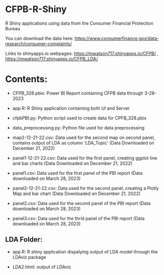 # CFPB-R-Shiny
R Shiny applications using data from the Consumer Financial Protection Bureau 

You can download the data here: https://www.consumerfinance.gov/data-research/consumer-complaints/

Links to shinyapps.io webpages: https://mwatson717.shinyapps.io/CFPB/ ,
                                https://mwatson717.shinyapps.io/CFPB_LDA/

# Contents:

* CFPB_328.pbix: Power BI Report containing CFPB data through 3-28-2023

* app.R: R Shiny application containing both UI and Server

* cfpbPBI.py: Python script used to create data for CPFB_328.pbix

* data_preprocessing.py: Python file used for data preprocessing

* map2-12-21-22.csv: Data used for the second map on second panel, contains output of LDA as column 'LDA_Topic' (Data Downloaded on December 21, 2022)

* panel1-12-21-22.csv: Data used for the first panel, creating ggplot line and bar charts (Data Downloaded on December 21, 2022)

* panel1.csv: Data used for the first panel of the PBI report (Data downloaded on March 28, 2023)

* panel2-12-21-22.csv: Data used for the second panel, creating a Plotly Map and bar chart (Data Downloaded on December 21, 2022)

* panel2.csv: Data used for the second panel of the PBI report (Data downloaded on March 28, 2023)

* panel3.csv: Data used for the thrid panel of the PBI report (Data downloaded on March 28, 2023)


## LDA Folder:

* app.R: R shiny application dispalying output of LDA model through the LDAviz package

* LDA2.html: output of LDAviz
 
